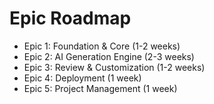 # Epic Roadmap

- Epic 1: Foundation & Core (1-2 weeks)
- Epic 2: AI Generation Engine (2-3 weeks)
- Epic 3: Review & Customization (1-2 weeks)
- Epic 4: Deployment (1 week)
- Epic 5: Project Management (1 week)
